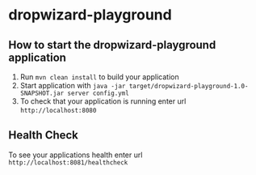 # dropwizard-playground

How to start the dropwizard-playground application
---

1. Run `mvn clean install` to build your application
1. Start application with `java -jar target/dropwizard-playground-1.0-SNAPSHOT.jar server config.yml`
1. To check that your application is running enter url `http://localhost:8080`

Health Check
---

To see your applications health enter url `http://localhost:8081/healthcheck`
